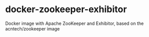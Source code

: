 # docker-zookeeper-exhibitor
Docker image with Apache ZooKeeper and Exhibitor, based on the acntech/zookeeper image
